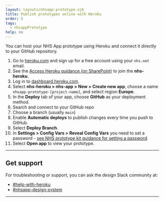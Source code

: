 ```yaml
---
layout: layouts/nhsapp-prototype.njk
title: Publish prototypes online with Heroku
order: 5
tags:
  - nhsappPrototype
help: no
---
```


You can host your NHS App prototype using Heroku and connect it directly to your GitHub repository.

1. Go to [heroku.com](https://www.heroku.com/) and sign up for a free account using your `nhs.net` email.
2. See the [Access Heroku guidance (on SharePoint)](https://nhs.sharepoint.com/:u:/r/sites/X26_URPG/SitePages/tools/Heroku-cloud-platform.aspx?csf=1&web=1&e=geWbJC) to join the **nhs-heroku**.
3. Log in to [dashboard.heroku.com](https://dashboard.heroku.com).
4. Select **nhs-heroku > nhs-app > New > Create new app**, choose a name `nhsapp-prototype-[project-name]`, and select region **Europe**.
5. In the **Deploy** tab of your app, choose **GitHub** as your deployment method.
6. Search and connect to your GitHub repo
7. Choose a branch (usually `main`)
8. Enable **Automatic deploys** to publish changes every time you push to GitHub.
9. Select **Deploy Branch**.
10. In **Settings > Config Vars > Reveal Config Vars** you need to set a password - [see NHS prototype kit guidance for setting a password](https://prototype-kit.service-manual.nhs.uk/how-tos/publish-your-prototype-online).
11. Select **Open app** to view your prototype.

<hr class="nhsuk-section-break nhsuk-section-break--xl nhsuk-section-break--visible app-section-break--width-4">

## Get support

For troubleshooting or support, you can ask the design Slack community at:

- [#help-with-heroku](https://nhsdigitalcorporate.enterprise.slack.com/archives/C089RQPDZ9V)
- [#nhsapp-design-system](https://nhsdigitalcorporate.enterprise.slack.com/archives/C06GY1LRP19)

<hr class="nhsuk-section-break nhsuk-section-break--xl nhsuk-section-break--visible app-section-break--width-4">

